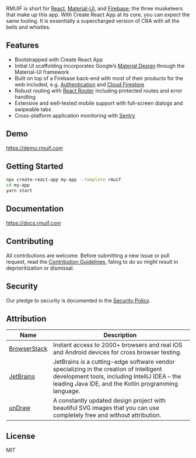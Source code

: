 RMUIF is short for [React](https://reactjs.org), [Material-UI](https://material-ui.com), and [Firebase](https://firebase.google.com); the three musketeers that make up this app. With Create React App at its core, you can expect the same tooling. It is essentially a supercharged version of CRA with all the bells and whistles.

## Features

- Bootstrapped with Create React App
- Initial UI scaffolding incorporates Google’s [Material Design](https://material.io) through the Material-UI framework
- Built on top of a Firebase back-end with most of their products for the web included, e.g. [Authentication](https://firebase.google.com/products/auth) and [Cloud Firestore](https://firebase.google.com/products/firestore)
- Robust routing with [React Router](https://reacttraining.com/react-router/web) including protected routes and error handling
- Extensive and well-tested mobile support with full-screen dialogs and swipeable tabs
- Cross-platform application monitoring with [Sentry](https://sentry.io)

## Demo

https://demo.rmuif.com

## Getting Started

```sh
npx create-react-app my-app --template rmuif
cd my-app
yarn start
```

## Documentation

https://docs.rmuif.com

## Contributing

All contributions are welcome. Before submitting a new issue or pull request, read the [Contribution Guidelines](CONTRIBUTING.md), faling to do so might result in deprioritization or dismissal.

## Security

Our pledge to security is documented in the [Security Policy](SECURITY.md).

## Attribution

| Name                                         | Description                                                                                                                                                                                     |
| -------------------------------------------- | ----------------------------------------------------------------------------------------------------------------------------------------------------------------------------------------------- |
| [BrowserStack](https://www.browserstack.com) | Instant access to 2000+ browsers and real iOS and Android devices for cross browser testing.                                                                                                    |
| [JetBrains](https://www.jetbrains.com)       | JetBrains is a cutting-edge software vendor specializing in the creation of intelligent development tools, including IntelliJ IDEA – the leading Java IDE, and the Kotlin programming language. |
| [unDraw](https://undraw.co)                  | A constantly updated design project with beautiful SVG images that you can use completely free and without attribution.                                                                         |

## License

MIT
